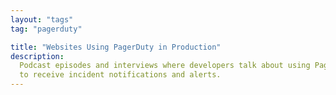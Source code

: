 ```yaml
---
layout: "tags"
tag: "pagerduty"

title: "Websites Using PagerDuty in Production"
description:
  Podcast episodes and interviews where developers talk about using PagerDuty
  to receive incident notifications and alerts.
---
```

